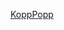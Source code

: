 [KoppPopp](https://petriklajosszki-my.sharepoint.com/:b:/g/personal/frics_kornel_petrik_hu/EXHXxTJJOm9Clt0iQbWwV64BX3mVoTzE-N2VuBFtsorX5Q?e=0j0LMN)
